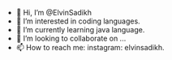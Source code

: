 - 👋 Hi, I’m @ElvinSadikh
- 👀 I’m interested in coding languages.
- 🌱 I’m currently learning java language.
- 💞️ I’m looking to collaborate on ...
- 📫 How to reach me: instagram: elvinsadikh.

<!---
ElvinSadikh/ElvinSadikh is a ✨ special ✨ repository because its `README.md` (this file) appears on your GitHub profile.
You can click the Preview link to take a look at your changes.
--->
